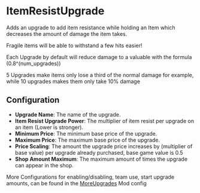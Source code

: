 # ItemResistUpgrade
Adds an upgrade to add item resistance while holding an Item which decreases the amount of damage the item takes.

Fragile items will be able to withstand a few hits easier!

Each Upgrade by default will reduce damage to a valuable with the formula (0.8^(num_upgrades))

5 Upgrades make items only lose a third of the normal damage for example, while 10 upgrades makes them only take 10% damage

## Configuration
- **Upgrade Name**: The name of the upgrade.
- **Item Resist Upgrade Power**: The multiplier of item resist per upgrade on an item (Lower is stronger).
- **Minimum Price**: The minimum base price of the upgrade.
- **Maximum Price**: The maximum base price of the upgrade.
- **Price Scaling**: The amount the upgrade price increases by (multiplier of base value) per upgrade already purchased, base game value is 0.5
- **Shop Amount Maximum**: The maximum amount of times the upgrade can appear in the shop.

More Configurations for enabling/disabling, team use, start upgrade amounts, can be found in the [MoreUpgrades](https://thunderstore.io/c/repo/p/BULLETBOT/MoreUpgrades/) Mod config